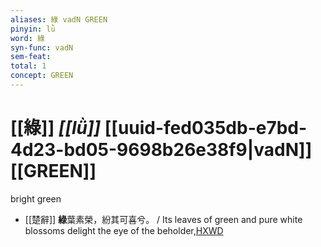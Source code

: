 ```yaml
---
aliases: 綠 vadN GREEN
pinyin: lǜ
word: 綠
syn-func: vadN
sem-feat: 
total: 1
concept: GREEN 
---
```

# [[綠]] *[[lǜ]]*  [[uuid-fed035db-e7bd-4d23-bd05-9698b26e38f9|vadN]] [[GREEN]]
bright green
 - [[楚辭]] **綠**葉素榮，紛其可喜兮。 / Its leaves of green and pure white blossoms delight the eye of the beholder,[HXWD](https://hxwd.org/textview.html?location=KR4a0001_tls_004-38a.5)